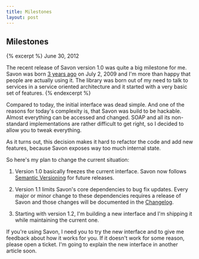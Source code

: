 ```yaml
---
title: Milestones
layout: post
---
```


Milestones
----------

{% excerpt %}
<time datetime="2012-06-30">June 30, 2012</time>

The recent release of Savon version 1.0 was quite a big milestone for me. Savon was
born [3 years ago](https://github.com/savonrb/savon/commit/d9d471) on July 2, 2009 and
I'm more than happy that people are actually using it. The library was born out of my
need to talk to services in a service oriented architecture and it started with a
very basic set of features.
{% endexcerpt %}

Compared to today, the initial interface was dead simple. And one of the reasons for
today's complexity is, that Savon was build to be hackable. Almost everything can be
accessed and changed. SOAP and all its non-standard implementations are rather difficult
to get right, so I decided to allow you to tweak everything.

As it turns out, this decision makes it hard to refactor the code and add new features,
because Savon exposes way too much internal state.

So here's my plan to change the current situation:

1. Version 1.0 basically freezes the current interface. Savon now follows
   [Semantic Versioning](http://semver.org/) for future releases.

2. Version 1.1 limits Savon's core dependencies to bug fix updates. Every major
   or minor change to these dependencies requires a release of Savon and those
   changes will be documented in the [Changelog](https://github.com/savonrb/savon/blob/master/CHANGELOG.md).

3. Starting with version 1.2, I'm building a new interface and I'm shipping it while
   maintaining the current one.

If you're using Savon, I need you to try the new interface and to give me feedback
about how it works for you. If it doesn't work for some reason, please open a ticket.
I'm going to explain the new interface in another article soon.
